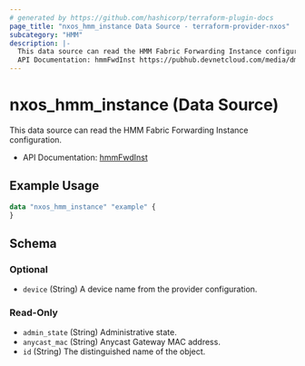 ```yaml
---
# generated by https://github.com/hashicorp/terraform-plugin-docs
page_title: "nxos_hmm_instance Data Source - terraform-provider-nxos"
subcategory: "HMM"
description: |-
  This data source can read the HMM Fabric Forwarding Instance configuration.
  API Documentation: hmmFwdInst https://pubhub.devnetcloud.com/media/dme-docs-10-2-2/docs/Host%20Mobility/hmm:FwdInst/
---
```


# nxos_hmm_instance (Data Source)

This data source can read the HMM Fabric Forwarding Instance configuration.

- API Documentation: [hmmFwdInst](https://pubhub.devnetcloud.com/media/dme-docs-10-2-2/docs/Host%20Mobility/hmm:FwdInst/)

## Example Usage

```terraform
data "nxos_hmm_instance" "example" {
}
```

<!-- schema generated by tfplugindocs -->
## Schema

### Optional

- `device` (String) A device name from the provider configuration.

### Read-Only

- `admin_state` (String) Administrative state.
- `anycast_mac` (String) Anycast Gateway MAC address.
- `id` (String) The distinguished name of the object.


